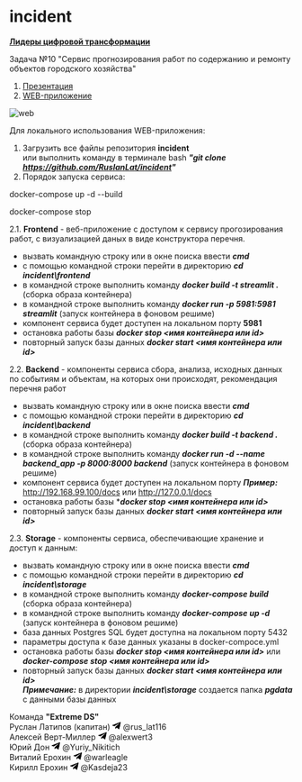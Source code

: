 # incident

[**Лидеры цифровой трансформации**](https://leaders2023.innoagency.ru/task_10)

Задача №10 "Сервис прогнозирования работ по содержанию и ремонту объектов городского хозяйства"

1. [Презентация](https://github.com/RuslanLat/incident/blob/main/presentation.pdf)
2. [WEB-приложение](https://incident.streamlit.app/)

![web](https://github.com/RuslanLat/green/blob/main/images/web.png)


Для локального использования WEB-приложения:
1. Загрузить все файлы репозитория **incident** \
    или выполнить команду в терминале bash ***"git clone https://github.com/RuslanLat/incident"***
2. Порядок запуска сервиса:

docker-compose up -d --build

docker-compose stop


2.1. **Frontend**  - веб-приложение с доступом к сервису прогозирования работ, с визуализацией даных в виде конструктора перечня.
* вызвать командную строку или в окне поиска ввести ***cmd***
* с помощью командной строки перейти в директорию ***cd incident\frontend***
* в командной строке выполнить команду ***docker build -t streamlit .*** (сборка образа контейнера)
* в командной строке выполнить команду ***docker run -p 5981:5981 streamlit*** (запуск контейнера в фоновом решиме)
* компонент сервиса будет доступен на локальном порту **5981**
* остановка работы базы ***docker stop <имя контейнера или id>***
* повторный запуск базы данных ***docker start <имя контейнера или id>***

2.2. **Backend** - компоненты сервиса сбора, анализа, исходных данных по событиям и объектам, на которых они происходят, рекомендация перечня работ
* вызвать командную строку или в окне поиска ввести ***cmd***
* с помощью командной строки перейти в директорию ***cd incident\backend***
* в командной строке выполнить команду ***docker build -t backend .*** (сборка образа контейнера)
* в командной строке выполнить команду ***docker run -d --name backend_app -p 8000:8000 backend*** (запуск контейнера в фоновом решиме)
* компонент сервиса будет доступен на локальном порту
***Пример:*** http://192.168.99.100/docs или http://127.0.0.1/docs
* остановка работы базы ****docker stop <имя контейнера или id>***
* повторный запуск базы данных ***docker start <имя контейнера или id>***

2.3. **Storage** - компоненты сервиса, обеспечивающие хранение и доступ к данным:
* вызвать командную строку или в окне поиска ввести ***cmd***
* с помощью командной строки перейти в директорию ***cd incident\storage***
* в командной строке выполнить команду ***docker-compose build*** (сборка образа контейнера)
* в командной строке выполнить команду ***docker-compose up -d*** (запуск контейнера в фоновом решиме)
* база данных Postgres SQL будет доступна на локальном порту 5432
* параметры доступа к базе данных указаны в docker-compoce.yml
* остановка работы базы ***docker stop <имя контейнера или id>*** или ***docker-compose stop <имя контейнера или id>***
* повторный запуск базы данных ***docker start <имя контейнера или id>*** \
***Примечание:*** в директории ***incident\storage*** создается папка ***pgdata*** с данными базы данных

Команда **"Extreme DS"** \
Руслан Латипов (капитан) <img src="https://github.com/RuslanLat/green/blob/main/images/telegram_icon.png" width="15"> @rus_lat116 \
Алексей Верт-Миллер <img src="https://github.com/RuslanLat/green/blob/main/images/telegram_icon.png" width="15"> @alexwert3 \
Юрий Дон <img src="https://github.com/RuslanLat/green/blob/main/images/telegram_icon.png" width="15"> @Yuriy_Nikitich \
Виталий Ерохин <img src="https://github.com/RuslanLat/green/blob/main/images/telegram_icon.png" width="15"> @warleagle \
Кирилл Ерохин <img src="https://github.com/RuslanLat/green/blob/main/images/telegram_icon.png" width="15"> @Kasdeja23